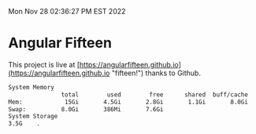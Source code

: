Mon Nov 28 02:36:27 PM EST 2022

# Angular Fifteen


This project is live at [https://angularfifteen.github.io](https://angularfifteen.github.io "fifteen!") thanks to Github.

```bash
System Memory
               total        used        free      shared  buff/cache   available
Mem:            15Gi       4.5Gi       2.8Gi       1.1Gi       8.0Gi       9.4Gi
Swap:          8.0Gi       386Mi       7.6Gi
System Storage
3.5G	.
